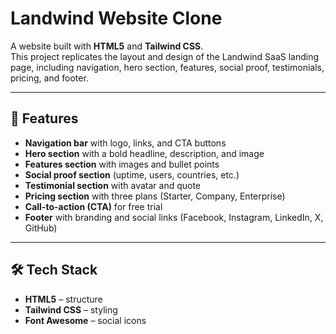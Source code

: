 # Landwind Website Clone

A website built with **HTML5** and **Tailwind CSS**.  
This project replicates the layout and design of the Landwind SaaS landing page, including navigation, hero section, features, social proof, testimonials, pricing, and footer.

---

## 🚀 Features

- **Navigation bar** with logo, links, and CTA buttons  
- **Hero section** with a bold headline, description, and image  
- **Features section** with images and bullet points  
- **Social proof section** (uptime, users, countries, etc.)  
- **Testimonial section** with avatar and quote  
- **Pricing section** with three plans (Starter, Company, Enterprise)  
- **Call-to-action (CTA)** for free trial  
- **Footer** with branding and social links (Facebook, Instagram, LinkedIn, X, GitHub)

---

## 🛠️ Tech Stack

- **HTML5** – structure  
- **Tailwind CSS** – styling  
- **Font Awesome** – social icons  
